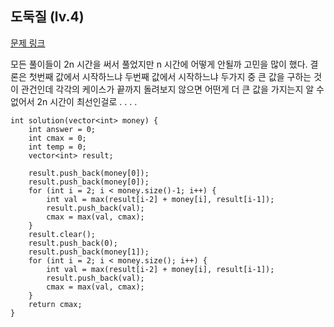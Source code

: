 ## 도둑질 (lv.4)

[문제 링크](https://programmers.co.kr/learn/courses/30/lessons/42897)


모든 풀이들이 2n 시간을 써서 풀었지만 n 시간에 어떻게 안될까 고민을 많이 했다. 결론은 첫번째 값에서 시작하느냐 두번째 값에서 시작하느냐 두가지 중 큰 값을 구하는 것이 관건인데 각각의 케이스가 끝까지 돌려보지 않으면 어떤게 더 큰 값을 가지는지 알 수 없어서 2n 시간이 최선인걸로 . . . . 



```
int solution(vector<int> money) {
    int answer = 0;
	int cmax = 0;
	int temp = 0;
	vector<int> result;
	
    result.push_back(money[0]);
    result.push_back(money[0]);
	for (int i = 2; i < money.size()-1; i++) {
		int val = max(result[i-2] + money[i], result[i-1]);
		result.push_back(val);
        cmax = max(val, cmax);
	}
	result.clear();
	result.push_back(0);
    result.push_back(money[1]);	
	for (int i = 2; i < money.size(); i++) {
		int val = max(result[i-2] + money[i], result[i-1]);
		result.push_back(val);
        cmax = max(val, cmax);
	}
	return cmax;
}
```


